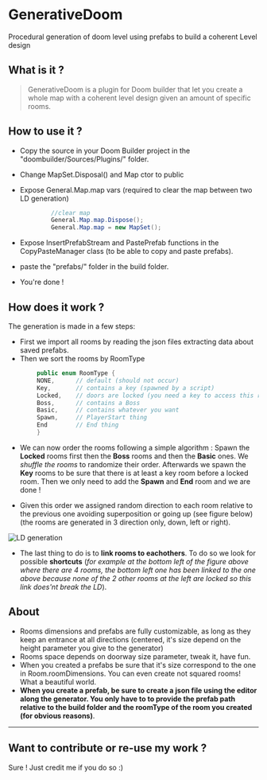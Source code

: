 # GenerativeDoom
Procedural generation of doom level using prefabs to build a coherent Level design

## What is it ?
> GenerativeDoom is a plugin for Doom builder that let you create a whole map with a coherent level design given an amount of specific rooms.

## How to use it ?
- Copy the source in your Doom Builder project in the "doombuilder/Sources/Plugins/" folder. 

- Change MapSet.Disposal() and Map ctor to public
- Expose General.Map.map vars (required to clear the map between two LD generation)

```csharp
            //clear map
            General.Map.map.Dispose();
            General.Map.map = new MapSet();
```

- Expose InsertPrefabStream and PastePrefab functions in the CopyPasteManager class (to be able to copy and paste prefabs).
- paste the "prefabs/" folder in the build folder. 

- You're done !


## How does it work ?
The generation is made in a few steps:

- First we import all rooms by reading the json files extracting data about saved prefabs.
- Then we sort the rooms by RoomType

```csharp
        public enum RoomType {
        NONE,      // default (should not occur)
        Key,       // contains a key (spawned by a script)
        Locked,    // doors are locked (you need a key to access this room)
        Boss,      // contains a Boss
        Basic,     // contains whatever you want
        Spawn,     // PlayerStart thing
        End        // End thing
        }
```

- We can now order the rooms following a simple algorithm :
Spawn the **Locked** rooms first then the **Boss** rooms and then the **Basic** ones.
We *shuffle the rooms* to randomize their order.
Afterwards we spawn the **Key** rooms to be sure that there is at least a key room before a locked room.
Then we only need to add the **Spawn** and **End** room and we are done !

- Given this order we assigned random direction to each room relative to the previous one avoiding superposition or going up (see figure below) (the rooms are generated in 3 direction only, down, left or right).

![LD generation](https://image.noelshack.com/fichiers/2017/13/1490696099-builder-2017-03-28-12-13-10.png)

- The last thing to do is to **link rooms to eachothers**. To do so we look for possible **shortcuts** (*for example at the bottom left of the figure above where there are 4 rooms, the bottom left one has been linked to the one above because none of the 2 other rooms at the left are locked so this link does'nt break the LD*).

## About

- Rooms dimensions and prefabs are fully customizable, as long as they keep an entrance at all directions (centered, it's size depend on the height parameter you give to the generator)
- Rooms space depends on doorway size parameter, tweak it, have fun.
- When you created a prefabs be sure that it's size correspond to the one in Room.roomDimensions. You can even create not squared rooms! What a beautiful world.
- **When you create a prefab, be sure to create a json file using the editor along the generator. You only have to to provide the prefab path relative to the build folder and the roomType of the room you created (for obvious reasons)**.

----

## Want to contribute or re-use my work ?
Sure ! Just credit me if you do so :)
